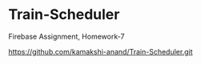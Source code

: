# Train-Scheduler
Firebase Assignment, Homework-7

https://github.com/kamakshi-anand/Train-Scheduler.git
